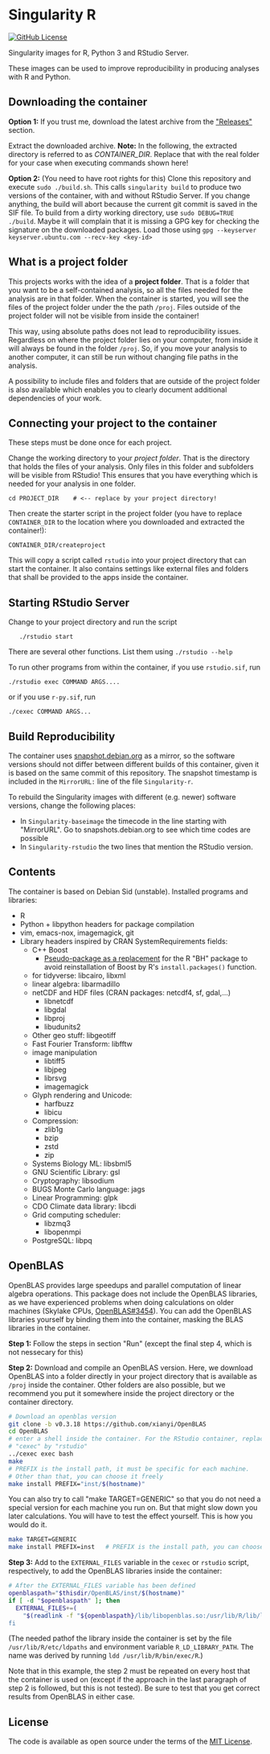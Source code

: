# Singularity R

[![GitHub License](https://img.shields.io/badge/license-MIT-green.svg)](https://opensource.org/licenses/MIT)

Singularity images for R, Python 3 and RStudio Server.

These images can be used to improve reproducibility in producing analyses with
R and Python. 

## Downloading the container

**Option 1:** If you trust me, download the latest archive from the 
["Releases"](https://github.com/mlell/singularity-r/releases) section.

Extract the downloaded archive. **Note:** In the following, the extracted
directory is referred to as *CONTAINER_DIR*. Replace that with the real 
folder for your case when executing commands shown here!

**Option 2:** (You need to have root rights for this) Clone this repository
and execute `sudo ./build.sh`. This calls `singularity build` to produce
two versions of the container, with and without RStudio Server. If you change
anything, the build will abort because the current git commit is saved in the
SIF file. To build from a dirty working directory, use `sudo DEBUG=TRUE ./build`.
Maybe it will complain that it is missing a GPG key for checking the signature
on the downloaded packages. Load those using 
`gpg --keyserver keyserver.ubuntu.com --recv-key <key-id>`

## What is a project folder

This projects works with the idea of a **project folder**. That is a folder
that you want to be a self-contained analysis, so all the files needed for the
analysis are in that folder. When the container is started, you will see the 
files of the project folder under the the path `/proj`. Files outside of the 
project folder will not be visible from inside the container! 

This way, using absolute paths does not lead to reproducibility issues.
Regardless on where the project folder lies on your computer, from inside it
will always be found in the folder `/proj`. So, if you move your analysis to
another computer, it can still be run without changing file paths in the
analysis.

A possibility to include files and folders that are outside of the project 
folder is also available which enables you to clearly document additional 
dependencies of your work.


## Connecting your project to the container

These steps must be done once for each project. 

Change the working directory to your *project folder*. That is the directory
that holds the files of your analysis. Only files in this folder and subfolders
will be visible from RStudio! This ensures that you have everything which is 
needed for your analysis in one folder.

    cd PROJECT_DIR    # <-- replace by your project directory!

Then create the starter script in the project folder (you have to replace
`CONTAINER_DIR` to the location where you downloaded and extracted the 
container!):

    CONTAINER_DIR/createproject

This will copy a script called `rstudio` into your project directory that can
start the container. It also contains settings like external files and folders
that shall be provided to the apps inside the container. 
 
## Starting RStudio Server 

Change to your project directory and run the script

       ./rstudio start
 
There are several other functions. List them using `./rstudio --help`

To run other programs from within the container, if you use `rstudio.sif`, run
 
    ./rstudio exec COMMAND ARGS....

or if you use `r-py.sif`, run

    ./cexec COMMAND ARGS...



## Build Reproducibility

The container uses [snapshot.debian.org](https://snapshot.debian.org/)
as a mirror, so the software versions should not differ between different builds of
this container, given it is based on the same commit of this repository. The snapshot
timestamp is included in the `MirrorURL:` line of the file `Singularity-r`.

To rebuild the Singularity images with different (e.g. newer) software versions, change
the following places:

 * In `Singularity-baseimage` the timecode in the line starting with "MirrorURL".
   Go to snapshots.debian.org to see which time codes are possible
 * In `Singularity-rstudio` the two lines that mention the RStudio version.

## Contents

The container is based on Debian Sid (unstable). Installed programs
and libraries: 

  * R
  * Python + libpython headers for package compilation
  * vim, emacs-nox, imagemagick, git 
  * Library headers inspired by CRAN SystemRequirements fields:
     - C++ Boost
       * [Pseudo-package as a replacement](https://packages.debian.org/de/sid/r-cran-bh)
         for the R "BH" package to avoid reinstallation of Boost by R's `install.packages()`
         function.
     - for tidyverse: libcairo, libxml
     - linear algebra: libarmadillo
     - netCDF and HDF files (CRAN packages: netcdf4, sf, gdal,...)
        - libnetcdf
        - libgdal
        - libproj
        - libudunits2
     - Other geo stuff: libgeotiff
     - Fast Fourier Transform: libfftw
     - image manipulation
         - libtiff5
         - libjpeg
         - librsvg
         - imagemagick 
     - Glyph rendering and Unicode:
         - harfbuzz
         - libicu 
     - Compression:
         - zlib1g
         - bzip
         - zstd
         - zip
     - Systems Biology ML:     libsbml5
     - GNU Scientific Library: gsl
     - Cryptography:           libsodium
     - BUGS Monte Carlo language: jags
     - Linear Programming:     glpk
     - CDO Climate data library: libcdi
     - Grid computing scheduler:
         - libzmq3
         - libopenmpi
     - PostgreSQL:              libpq 

## OpenBLAS

OpenBLAS provides large speedups and parallel computation of linear algebra 
operations. This package does not include the OpenBLAS libraries, as we have
experienced problems when doing calculations on older machines (Skylake CPUs,
[OpenBLAS#3454](https://github.com/xianyi/OpenBLAS/issues/3454)). You can add 
the OpenBLAS libraries yourself by binding them into the container, masking
the BLAS libraries in the container. 

**Step 1:** Follow the steps in section "Run" (except the final step 4, which
is not nessecary for this)

**Step 2:** Download and compile an OpenBLAS version. Here, we download OpenBLAS
into a folder directly in your project directory that is available as `/proj`
inside the container. Other folders are also possible, but we recommend you
put it somewhere inside the project directory or the container directory.

```sh
# Download an openblas version
git clone -b v0.3.18 https://github.com/xianyi/OpenBLAS
cd OpenBLAS
# enter a shell inside the container. For the RStudio container, replace
# "cexec" by "rstudio"
../cexec exec bash 
make
# PREFIX is the install path, it must be specific for each machine. 
# Other than that, you can choose it freely
make install PREFIX="inst/$(hostname)" 
```

You can also try to call "make TARGET=GENERIC" so that you do not need
a special version for each machine you run on. But that might slow down
you later calculations. You will have to test the effect yourself. This
is how you would do it.

```sh
make TARGET=GENERIC
make install PREFIX=inst   # PREFIX is the install path, you can choose
```

**Step 3:** Add to the `EXTERNAL_FILES` variable in the `cexec` or `rstudio`
script, respectively, to add the OpenBLAS libraries inside the container:

```sh
# After the EXTERNAL_FILES variable has been defined
openblaspath="$thisdir/OpenBLAS/inst/$(hostname)"
if [ -d "$openblaspath" ]; then
  EXTERNAL_FILES+=( 
    "$(readlink -f "${openblaspath}/lib/libopenblas.so:/usr/lib/R/lib/libblas.so.3" )
fi
```

(The needed pathof the library inside the container is set by
the file `/usr/lib/R/etc/ldpaths` and environment variable 
`R_LD_LIBRARY_PATH`. The name was derived by running `ldd /usr/lib/R/bin/exec/R`.) 

Note that in this example, the step 2 must be repeated on every host that the
container is used on (except if the approach in the last paragraph of step 2
is followed, but this is not tested). Be sure to test that you get correct
results from OpenBLAS in either case.

## License

The code is available as open source under the terms of the [MIT License].

[MIT License]: http://opensource.org/licenses/MIT
